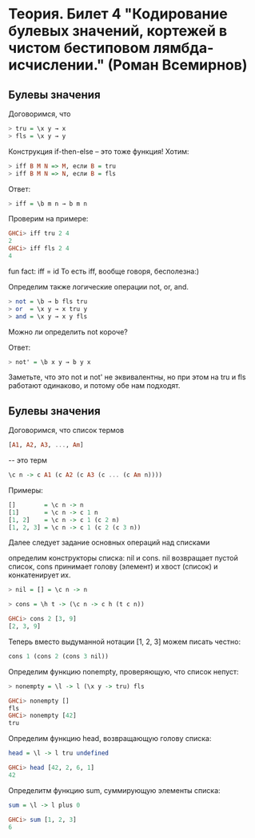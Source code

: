 # Теория. Билет 4 "Кодирование булевых значений, кортежей в чистом бестиповом лямбда-исчислении." (Роман Всемирнов)

## Булевы значения

Договоримся, что

```haskell
> tru = \x y → x
> fls = \x y → y
```

Конструкция if-then-else – это тоже функция!
Хотим:
```haskell
> iff B M N => M, если B = tru
> iff B M N => N, если B = fls
```

Ответ:
```haskell
> iff = \b m n → b m n
```

Проверим на примере:

```haskell
GHCi> iff tru 2 4
2
GHCi> iff fls 2 4
4
```

fun fact: iff = id
То есть iff, вообще говоря, бесполезна:)


Определим также логические операции not, or, and.

```haskell
> not = \b → b fls tru
> or  = \x y → x tru y
> and = \x y → x y fls
```


Можно ли определить not короче?

Ответ:
```haskell
> not' = \b x y → b y x
```

Заметьте, что это not и not' не эквивалентны, но при этом
на tru и fls работают одинаково, и потому обе нам подходят.

## Булевы значения


Договоримся, что список термов

```haskell
[A1, A2, A3, ..., Am]
```

-- это терм

```haskell
\c n -> c A1 (c A2 (c A3 (c ... (c Am n))))
```
Примеры:

```haskell
[]        = \c n -> n
[1]       = \c n -> c 1 n
[1, 2]    = \c n -> c 1 (c 2 n)
[1, 2, 3] = \c n -> c 1 (c 2 (c 3 n))
```

Далее следует задание основных операций над списками

определим конструкторы списка: nil и cons.
nil  возвращает пустой список,
cons принимает голову (элемент) и хвост (список) и конкатенирует их.

```haskell
> nil = [] = \c n -> n
```

```haskell
> cons = \h t -> (\c n -> c h (t c n))
```

```haskell
GHCi> cons 2 [3, 9]
[2, 3, 9]
```

Теперь вместо выдуманной нотации
[1, 2, 3]
можем писать честно:
```haskell
cons 1 (cons 2 (cons 3 nil))
```

Определим функцию nonempty, проверяющую, что список непуст:

```haskell
> nonempty = \l -> l (\x y -> tru) fls
```

```haskell
GHCi> nonempty []
fls
GHCi> nonempty [42]
tru
```


Определим функцию head, возвращающую голову списка:

```haskell
head = \l -> l tru undefined
```

```haskell
GHCi> head [42, 2, 6, 1]
42
```


Определитм функцию sum, суммирующую элементы списка:

```haskell
sum = \l -> l plus 0
```

```haskell
GHCi> sum [1, 2, 3]
6
```
